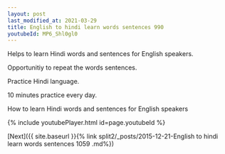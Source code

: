 ```yaml
---
layout: post
last_modified_at: 2021-03-29
title: English to hindi learn words sentences 990 
youtubeId: MP6_Shl0gl0
---
```

 
 
Helps to learn Hindi words and sentences for English speakers.

Opportunitiy to repeat the words sentences. 

Practice Hindi language. 
 
10 minutes practice every day. 
 
How to learn Hindi words and sentences for English speakers 
 
{% include youtubePlayer.html id=page.youtubeId %}
 
 
[Next]({{ site.baseurl }}{% link  split2/_posts/2015-12-21-English to hindi learn words sentences 1059 .md%})
 
